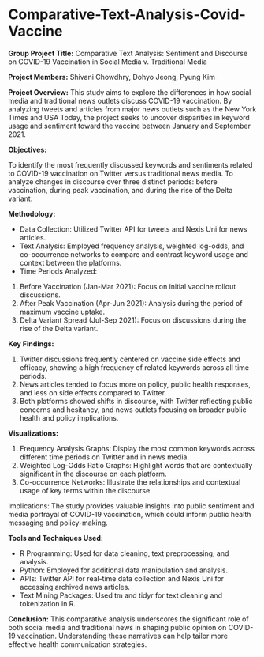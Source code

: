 # Comparative-Text-Analysis-Covid-Vaccine
**Group Project Title:** Comparative Text Analysis: Sentiment and Discourse on COVID-19 Vaccination in Social Media v. Traditional Media

**Project Members:** Shivani Chowdhry, Dohyo Jeong, Pyung Kim

**Project Overview:** This study aims to explore the differences in how social media and traditional news outlets discuss COVID-19 vaccination. By analyzing tweets and articles from major news outlets such as the New York Times and USA Today, the project seeks to uncover disparities in keyword usage and sentiment toward the vaccine between January and September 2021.

**Objectives:**

To identify the most frequently discussed keywords and sentiments related to COVID-19 vaccination on Twitter versus traditional news media.
To analyze changes in discourse over three distinct periods: before vaccination, during peak vaccination, and during the rise of the Delta variant.

**Methodology:**

* Data Collection: Utilized Twitter API for tweets and Nexis Uni for news articles.
* Text Analysis: Employed frequency analysis, weighted log-odds, and co-occurrence networks to compare and contrast keyword usage and context between the platforms.
* Time Periods Analyzed:
1. Before Vaccination (Jan-Mar 2021): Focus on initial vaccine rollout discussions.
2. After Peak Vaccination (Apr-Jun 2021): Analysis during the period of maximum vaccine uptake.
3. Delta Variant Spread (Jul-Sep 2021): Focus on discussions during the rise of the Delta variant.

**Key Findings:**

1. Twitter discussions frequently centered on vaccine side effects and efficacy, showing a high frequency of related keywords across all time periods.
2. News articles tended to focus more on policy, public health responses, and less on side effects compared to Twitter.
3. Both platforms showed shifts in discourse, with Twitter reflecting public concerns and hesitancy, and news outlets focusing on broader public health and policy implications.

**Visualizations:**

1. Frequency Analysis Graphs: Display the most common keywords across different time periods on Twitter and in news media.
2. Weighted Log-Odds Ratio Graphs: Highlight words that are contextually significant in the discourse on each platform.
3. Co-occurrence Networks: Illustrate the relationships and contextual usage of key terms within the discourse.

Implications: The study provides valuable insights into public sentiment and media portrayal of COVID-19 vaccination, which could inform public health messaging and policy-making.

**Tools and Techniques Used:**

* R Programming: Used for data cleaning, text preprocessing, and analysis.
* Python: Employed for additional data manipulation and analysis.
* APIs: Twitter API for real-time data collection and Nexis Uni for accessing archived news articles.
* Text Mining Packages: Used tm and tidyr for text cleaning and tokenization in R.

**Conclusion:** This comparative analysis underscores the significant role of both social media and traditional news in shaping public opinion on COVID-19 vaccination. Understanding these narratives can help tailor more effective health communication strategies.

